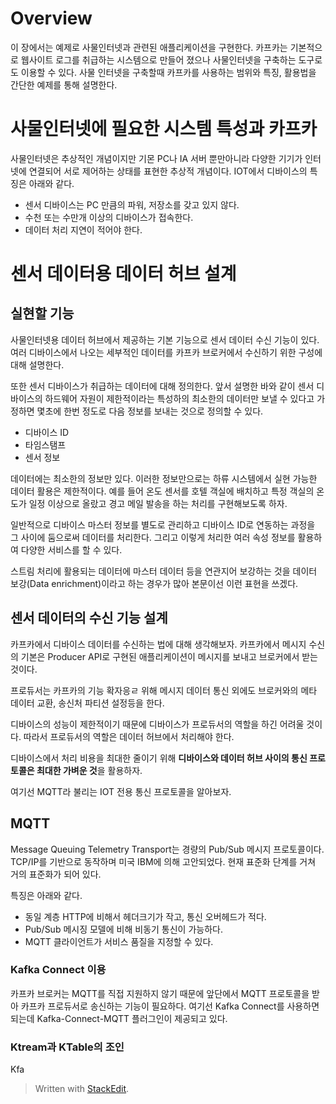 # Overview

이 장에서는 예제로 사물인터넷과 관련된 애플리케이션을 구현한다. 카프카는 기본적으로 웹사이트 로그를 취급하는 시스템으로 만들어 졌으나 사물인터넷을 구축하는 도구로도 이용할 수 있다. 사물 인터넷을 구축할때 카프카를 사용하는 범위와 특징, 활용법을 간단한 예제를 통해 설명한다.

# 사물인터넷에 필요한 시스템 특성과 카프카

사물인터넷은 추상적인 개념이지만 기몬 PC나 IA 서버 뿐만아니라 다양한 기기가 인터넷에 연결되어 서로 제어하는 상태를 표현한 추상적 개념이다. IOT에서 디바이스의 특징은 아래와 같다.

* 센서 디바이스는 PC 만큼의 파워, 저장소를 갖고 있지 않다.
* 수천 또는 수만개 이상의 디바이스가 접속한다.
* 데이터 처리 지연이 적어야 한다.

# 센서 데이터용 데이터 허브 설계

## 실현할 기능

사물인터넷용 데이터 허브에서 제공하는 기본 기능으로 센서 데이터 수신 기능이 있다. 여러 디바이스에서 나오는 세부적인 데이터를 카프카 브로커에서 수신하기 위한 구성에 대해 설명한다.

또한 센서 디바이스가 취급하는 데이터에 대해 정의한다. 앞서 설명한 바와 같이 센서 디바이스의 하드웨어 자원이 제한적이라는 특성하의 최소한의 데이터만 보낼 수 있다고 가정하면 몇초에 한번 정도로 다음 정보를 보내는 것으로 정의할 수 있다.

* 디바이스 ID
* 타임스탬프
* 센서 정보

데이터에는 최소한의 정보만 있다. 이러한 정보만으로는 하류 시스템에서 실현 가능한 데이터 활용은 제한적이다. 예를 들어 온도 센서를 호텔 객실에 배치하고 특정 객실의 온도가 일정 이상으로 올랐고 경고 메일 발송을 하는 처리를 구현해보도록 하자.

일반적으로 디바이스 마스터 정보를 별도로 관리하고 디바이스 ID로 연동하는 과정을 그 사이에 둠으로써 데이터를 처리한다. 그리고 이렇게 처리한 여러 속성 정보를 활용하여 다양한 서비스를 할 수 있다. 

스트림 처리에 활용되는 데이터에 마스터 데이터 등을 연관지어 보강하는 것을 데이터 보강(Data enrichment)이라고 하는 경우가 많아 본문이선 이런 표현을 쓰겠다.


## 센서 데이터의 수신 기능 설계

카프카에서 디바이스 데이터를 수신하는 법에 대해 생각해보자. 카프카에서 메시지 수신의 기본은 Producer API로 구현된 애플리케이션이 메시지를 보내고 브로커에서 받는것이다. 

프로듀서는 카프카의 기능 확자응ㄹ 위해 메시지 데이터 통신 외에도 브로커와의 메타 데이터 교환, 송신처 파티션 설정등을 한다. 

디바이스의 성능이 제한적이기 때문에 디바이스가 프로듀서의 역할을 하긴 어려울 것이다. 따라서 프로듀서의 역할은 데이터 허브에서 처리해야 한다.

디바이스에서 처리 비용을 최대한 줄이기 위해 **디바이스와 데이터 허브 사이의 통신 프로토콜은 최대한 가벼운 것**을 활용하자. 

여기선 MQTT라 불리는 IOT 전용 통신 프로토콜을 알아보자.

## MQTT

Message Queuing Telemetry Transport는 경량의 Pub/Sub 메시지 프로토콜이다. TCP/IP를 기반으로 동작하며 미국 IBM에 의해 고안되었다. 현재 표준화 단계를 거쳐 거의 표준화가 되어 있다. 

특징은 아래와 같다.

* 동일 계층 HTTP에 비해서 헤더크기가 작고, 통신 오버헤드가 적다.
* Pub/Sub 메시징 모델에 비해 비동기 통신이 가능하다. 
* MQTT 클라이언트가 서비스 품질을 지정할 수 있다.

### Kafka Connect 이용

카프카 브로커는 MQTT를 직접 지원하지 않기 때문에 앞단에서 MQTT 프로토콜을 받아 카프카 프로듀서로 송신하는 기능이 필요하다. 여기선 Kafka Connect를 사용하면 되는데 Kafka-Connect-MQTT 플러그인이 제공되고 있다. 

### Ktream과 KTable의 조인

Kfa




> Written with [StackEdit](https://stackedit.io/).
<!--stackedit_data:
eyJoaXN0b3J5IjpbMTMyMjk2Mjg5MywxNjU4NzM4NzUyLDE4Nz
I1MDQ0Miw2MDE3NDEwMiwtOTA4NzE4ODY5LDEyNTEzNDAyMDgs
LTg5NTAyODQyNiwxMzAzODIyNzI3LC0xNDEzNzg4OTY2LC02MD
gyMjc5NzUsNzMwOTk4MTE2XX0=
-->